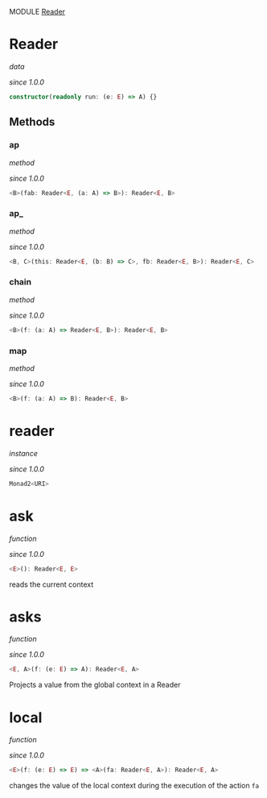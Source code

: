 MODULE [Reader](https://github.com/gcanti/fp-ts/blob/master/src/Reader.ts)

# Reader

_data_

_since 1.0.0_

```ts
constructor(readonly run: (e: E) => A) {}
```

## Methods

### ap

_method_

_since 1.0.0_

```ts
<B>(fab: Reader<E, (a: A) => B>): Reader<E, B>
```

### ap\_

_method_

_since 1.0.0_

```ts
<B, C>(this: Reader<E, (b: B) => C>, fb: Reader<E, B>): Reader<E, C>
```

### chain

_method_

_since 1.0.0_

```ts
<B>(f: (a: A) => Reader<E, B>): Reader<E, B>
```

### map

_method_

_since 1.0.0_

```ts
<B>(f: (a: A) => B): Reader<E, B>
```

# reader

_instance_

_since 1.0.0_

```ts
Monad2<URI>
```

# ask

_function_

_since 1.0.0_

```ts
<E>(): Reader<E, E>
```

reads the current context

# asks

_function_

_since 1.0.0_

```ts
<E, A>(f: (e: E) => A): Reader<E, A>
```

Projects a value from the global context in a Reader

# local

_function_

_since 1.0.0_

```ts
<E>(f: (e: E) => E) => <A>(fa: Reader<E, A>): Reader<E, A>
```

changes the value of the local context during the execution of the action `fa`
